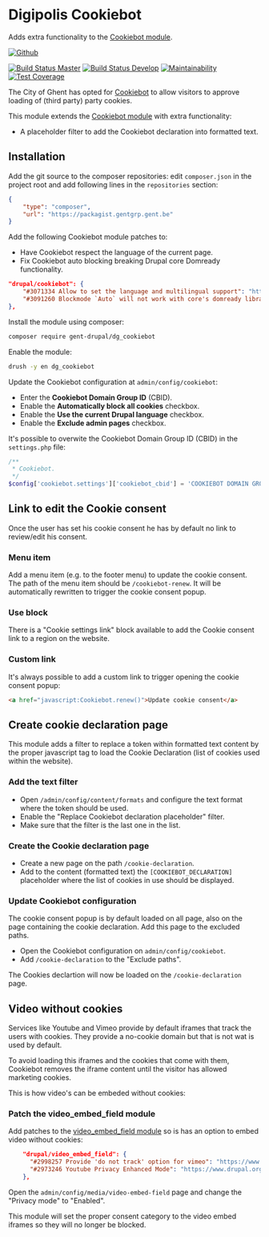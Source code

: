 # Digipolis Cookiebot

Adds extra functionality to the [Cookiebot module].

[![Github][github-badge]][github-link]

[![Build Status Master][travis-master-badge]][travis-master-link]
[![Build Status Develop][travis-develop-badge]][travis-develop-link]
[![Maintainability][codeclimate-maint-badge]][codeclimate-maint-link]
[![Test Coverage][codeclimate-cover-badge]][codeclimate-cover-link]

The City of Ghent has opted for [Cookiebot] to allow visitors to approve loading
of (third party) party cookies.

This module extends the [Cookiebot module] with extra functionality:

* A placeholder filter to add the Cookiebot declaration into formatted text.

## Installation

Add the git source to the composer repositories: edit `composer.json` in the
project root and add following lines in the `repositories` section:

```json
{
    "type": "composer",
    "url": "https://packagist.gentgrp.gent.be"
}
```

Add the following Cookiebot module patches to:

- Have Cookiebot respect the language of the current page.
- Fix Cookiebot auto blocking breaking Drupal core Domready functionality.

```json
"drupal/cookiebot": {
    "#3071334 Allow to set the language and multilingual support": "https://www.drupal.org/files/issues/2019-10-29/cookiebot-allow_to_set_the_language-3071334-8.patch",
    "#3091260 Blockmode `Auto` will not work with core's domready library": "https://www.drupal.org/files/issues/2020-01-29/cookiebot-attach_behaviors-3091260-30.patch"
},
```

Install the module using composer:

```bash
composer require gent-drupal/dg_cookiebot
```

Enable the module:

```bash
drush -y en dg_cookiebot
```

Update the Cookiebot configuration at `admin/config/cookiebot`:

* Enter the **Cookiebot Domain Group ID** (CBID).
* Enable the **Automatically block all cookies** checkbox.
* Enable the **Use the current Drupal language** checkbox.
* Enable the **Exclude admin pages** checkbox.

It's possible to overwite the Cookiebot Domain Group ID (CBID) in the
`settings.php` file:

```php
/**
 * Cookiebot.
 */
$config['cookiebot.settings']['cookiebot_cbid'] = 'COOKIEBOT DOMAIN GROUP ID';
```

## Link to edit the Cookie consent

Once the user has set his cookie consent he has by default no link to
review/edit his consent.

### Menu item

Add a menu item (e.g. to the footer menu) to update the cookie consent. The path
of the menu item should be `/cookiebot-renew`. It will be automatically
rewritten to trigger the cookie consent popup.

### Use block

There is a "Cookie settings link" block available to add the Cookie consent link
to a region on the website.

### Custom link

It's always possible to add a custom link to trigger opening the cookie consent
popup:

```html
<a href="javascript:Cookiebot.renew()">Update cookie consent</a>
```

## Create cookie declaration page

This module adds a filter to replace a token within formatted text content by
the proper javascript tag to load the Cookie Declaration (list of cookies used
within the website).

### Add the text filter

* Open `/admin/config/content/formats` and configure the text format where the
  token should be used.
* Enable the "Replace Cookiebot declaration placeholder" filter.
* Make sure that the filter is the last one in the list.

### Create the Cookie declaration page

* Create a new page on the path `/cookie-declaration`.
* Add to the content (formatted text) the `[COOKIEBOT_DECLARATION]` placeholder
  where the list of cookies in use should be displayed.

### Update Cookiebot configuration

The cookie consent popup is by default loaded on all page, also on the page
containing the cookie declaration. Add this page to the excluded paths.

* Open the Cookiebot configuration on `admin/config/cookiebot`.
* Add `/cookie-declaration` to the "Exclude paths".

The Cookies declartion will now be loaded on the `/cookie-declaration` page.

## Video without cookies

Services like Youtube and Vimeo provide by default iframes that track the users
with cookies. They provide a no-cookie domain but that is not wat is used by
default.

To avoid loading this iframes and the cookies that come with them, Cookiebot
removes the iframe content until the visitor has allowed marketing cookies.

This is how video's can be embeded without cookies:

### Patch the video_embed_field module

Add patches to the [video_embed_field module] so is has an option to embed video
without cookies:

```json
    "drupal/video_embed_field": {
      "#2998257 Provide 'do not track' option for vimeo": "https://www.drupal.org/files/issues/2019-02-18/video_embed_field_2998257_5.patch",
      "#2973246 Youtube Privacy Enhanced Mode": "https://www.drupal.org/files/issues/2019-06-08/video_embed_field_youtube_nocookie_2973246_41.patch"
    },
```

Open the `admin/config/media/video-embed-field` page and change the "Privacy
mode" to "Enabled".

This module will set the proper consent category to the video embed iframes so
they will no longer be blocked.

[Cookiebot]: https://www.cookiebot.com/
[Cookiebot module]: https://www.drupal.org/project/cookiebot
[video_embed_field module]: https://www.drupal.org/project/video_embed_field

[link-drupal]: https://www.drupal.org/project/drupal
[link-package]: https://github.com/digipolisgent/php_package_dg-flanders-basicregisters

[github-badge]: https://img.shields.io/badge/github-DigipolisGent_Cookiebot-blue.svg?logo=github
[github-link]: https://github.com/digipolisgent/drupal_module_dg-cookiebot

[travis-master-badge]: https://travis-ci.com/digipolisgent/drupal_module_dg-cookiebot.svg?token=anXPs46DEwgxP8RmJPAJ&branch=8.x-1.x "Travis build master"
[travis-master-link]: https://travis-ci.com/digipolisgent/drupal_module_dg-cookiebot/branches
[travis-develop-badge]: https://travis-ci.com/digipolisgent/drupal_module_dg-cookiebot.svg?token=anXPs46DEwgxP8RmJPAJ&branch=8.x-1.x-dev "Travis build develop"
[travis-develop-link]: https://travis-ci.com/digipolisgent/drupal_module_dg-cookiebot/branches

[codeclimate-maint-badge]: https://api.codeclimate.com/v1/badges/5f2e8b272e71e2143b93/maintainability
[codeclimate-maint-link]: https://codeclimate.com/repos/5e6242ba0a957401b6012c05/maintainability
[codeclimate-cover-badge]: https://api.codeclimate.com/v1/badges/5f2e8b272e71e2143b93/test_coverage
[codeclimate-cover-link]: https://codeclimate.com/repos/5e6242ba0a957401b6012c05/test_coverage

